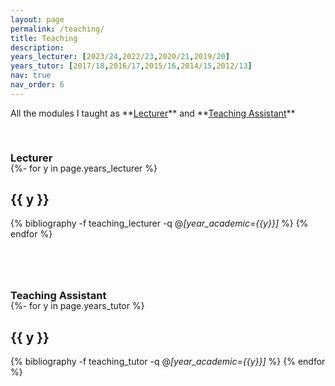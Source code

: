 ```yaml
---
layout: page
permalink: /teaching/
title: Teaching
description: 
years_lecturer: [2023/24,2022/23,2020/21,2019/20]
years_tutor: [2017/18,2016/17,2015/16,2014/15,2012/13]
nav: true
nav_order: 6
---
```



<p markdown="1"> 
All the modules I taught as **<a href="#lecturer">Lecturer</a>** and
**<a href="#tutor">Teaching Assistant</a>**  
</p>




<div class="publications">



<a id="lecturer"><h3 style="margin-top: 3.3rem; margin-bottom: -1.0rem;"><b>Lecturer</b></h3></a>

{%- for y in page.years_lecturer %}    
    <h2 class="year">{{ y }}</h2>
        {% bibliography -f teaching_lecturer -q @*[year_academic={{y}}]* %}
{% endfor %}





<a id="tutor"><h3 style="margin-top: 5rem; margin-bottom: -1.0rem;"><b>Teaching Assistant</b></h3></a>

{%- for y in page.years_tutor %}    
    <h2 class="year">{{ y }}</h2>
        {% bibliography -f teaching_tutor -q @*[year_academic={{y}}]* %}
{% endfor %}


</div>

